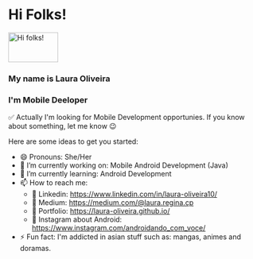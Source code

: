 # Hi Folks! 

<img src="https://steamuserimages-a.akamaihd.net/ugc/2441390788349933701/6B3A31CEC953D38FA7A668ACB0132408811E9D4F/?imw=637&imh=358&ima=fit&impolicy=Letterbox&imcolor=%23000000&letterbox=true" alt="Hi folks!" width=100 height=60/>

### My name is Laura Oliveira 

### I'm Mobile Deeloper

✅ Actually I'm looking for Mobile Development opportunies. If you know about something, let me know 😉

Here are some ideas to get you started:

- 😄 Pronouns: She/Her
- 🔭 I’m currently working on: Mobile Android Development (Java) 
- 🌱 I’m currently learning: Android Development
- 📫 How to reach me: 
    - 🎯 Linkedin: https://www.linkedin.com/in/laura-oliveira10/
    - 🎯 Medium: https://medium.com/@laura.regina.cp 
    - 🎯 Portfolio: https://laura-oliveira.github.io/
    - 🎯 Instagram about Android: https://www.instagram.com/androidando_com_voce/
- ⚡ Fun fact: I'm addicted in asian stuff such as: mangas, animes and doramas.


<!-- - 👯 I’m looking to collaborate on ... 
- 🤔 I’m looking for help with ...
- 💬 Ask me about ... -->
